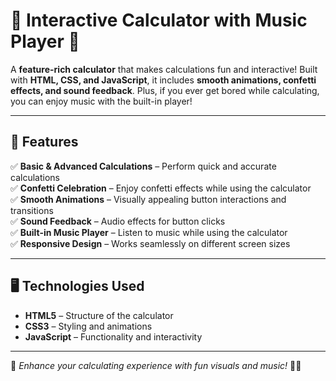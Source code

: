 # 🎉 Interactive Calculator with Music Player 🎵  

A **feature-rich calculator** that makes calculations fun and interactive! Built with **HTML, CSS, and JavaScript**, it includes **smooth animations, confetti effects, and sound feedback**. Plus, if you ever get bored while calculating, you can enjoy music with the built-in player!  

---

## 🚀 Features  

✅ **Basic & Advanced Calculations** – Perform quick and accurate calculations  
✅ **Confetti Celebration** – Enjoy confetti effects while using the calculator  
✅ **Smooth Animations** – Visually appealing button interactions and transitions  
✅ **Sound Feedback** – Audio effects for button clicks  
✅ **Built-in Music Player** – Listen to music while using the calculator  
✅ **Responsive Design** – Works seamlessly on different screen sizes  

---

## 🖥️ Technologies Used  

- **HTML5** – Structure of the calculator  
- **CSS3** – Styling and animations  
- **JavaScript** – Functionality and interactivity  

---

📌 *Enhance your calculating experience with fun visuals and music!* 🚀🎶  
